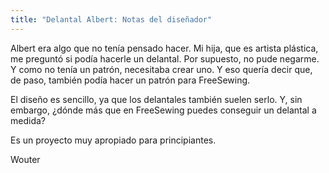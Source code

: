 ```yaml
---
title: "Delantal Albert: Notas del diseñador"
---
```


Albert era algo que no tenía pensado hacer. Mi hija, que es artista plástica, me preguntó si podía hacerle un delantal. Por supuesto, no pude negarme. Y como no tenía un patrón, necesitaba crear uno. Y eso quería decir que, de paso, también podía hacer un patrón para FreeSewing.

El diseño es sencillo, ya que los delantales también suelen serlo. Y, sin embargo, ¿dónde más que en FreeSewing puedes conseguir un delantal a medida?

Es un proyecto muy apropiado para principiantes.

Wouter
